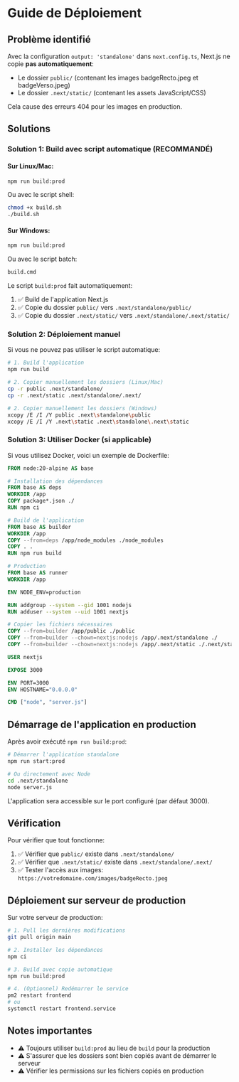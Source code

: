# Guide de Déploiement

## Problème identifié

Avec la configuration `output: 'standalone'` dans `next.config.ts`, Next.js ne copie **pas automatiquement**:
- Le dossier `public/` (contenant les images badgeRecto.jpeg et badgeVerso.jpeg)
- Le dossier `.next/static/` (contenant les assets JavaScript/CSS)

Cela cause des erreurs 404 pour les images en production.

## Solutions

### Solution 1: Build avec script automatique (RECOMMANDÉ)

#### Sur Linux/Mac:
```bash
npm run build:prod
```

Ou avec le script shell:
```bash
chmod +x build.sh
./build.sh
```

#### Sur Windows:
```cmd
npm run build:prod
```

Ou avec le script batch:
```cmd
build.cmd
```

Le script `build:prod` fait automatiquement:
1. ✅ Build de l'application Next.js
2. ✅ Copie du dossier `public/` vers `.next/standalone/public/`
3. ✅ Copie du dossier `.next/static/` vers `.next/standalone/.next/static/`

### Solution 2: Déploiement manuel

Si vous ne pouvez pas utiliser le script automatique:

```bash
# 1. Build l'application
npm run build

# 2. Copier manuellement les dossiers (Linux/Mac)
cp -r public .next/standalone/
cp -r .next/static .next/standalone/.next/

# 2. Copier manuellement les dossiers (Windows)
xcopy /E /I /Y public .next\standalone\public
xcopy /E /I /Y .next\static .next\standalone\.next\static
```

### Solution 3: Utiliser Docker (si applicable)

Si vous utilisez Docker, voici un exemple de Dockerfile:

```dockerfile
FROM node:20-alpine AS base

# Installation des dépendances
FROM base AS deps
WORKDIR /app
COPY package*.json ./
RUN npm ci

# Build de l'application
FROM base AS builder
WORKDIR /app
COPY --from=deps /app/node_modules ./node_modules
COPY . .
RUN npm run build

# Production
FROM base AS runner
WORKDIR /app

ENV NODE_ENV=production

RUN addgroup --system --gid 1001 nodejs
RUN adduser --system --uid 1001 nextjs

# Copier les fichiers nécessaires
COPY --from=builder /app/public ./public
COPY --from=builder --chown=nextjs:nodejs /app/.next/standalone ./
COPY --from=builder --chown=nextjs:nodejs /app/.next/static ./.next/static

USER nextjs

EXPOSE 3000

ENV PORT=3000
ENV HOSTNAME="0.0.0.0"

CMD ["node", "server.js"]
```

## Démarrage de l'application en production

Après avoir exécuté `npm run build:prod`:

```bash
# Démarrer l'application standalone
npm run start:prod

# Ou directement avec Node
cd .next/standalone
node server.js
```

L'application sera accessible sur le port configuré (par défaut 3000).

## Vérification

Pour vérifier que tout fonctionne:

1. ✅ Vérifier que `public/` existe dans `.next/standalone/`
2. ✅ Vérifier que `.next/static/` existe dans `.next/standalone/.next/`
3. ✅ Tester l'accès aux images: `https://votredomaine.com/images/badgeRecto.jpeg`

## Déploiement sur serveur de production

Sur votre serveur de production:

```bash
# 1. Pull les dernières modifications
git pull origin main

# 2. Installer les dépendances
npm ci

# 3. Build avec copie automatique
npm run build:prod

# 4. (Optionnel) Redémarrer le service
pm2 restart frontend
# ou
systemctl restart frontend.service
```

## Notes importantes

- ⚠️ Toujours utiliser `build:prod` au lieu de `build` pour la production
- ⚠️ S'assurer que les dossiers sont bien copiés avant de démarrer le serveur
- ⚠️ Vérifier les permissions sur les fichiers copiés en production

